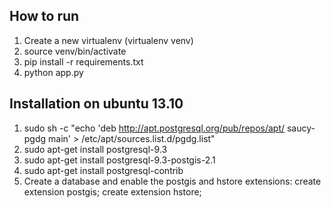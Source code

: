 How to run
----------

1. Create a new virtualenv (virtualenv venv)
2. source venv/bin/activate
3. pip install -r requirements.txt
4. python app.py


Installation on ubuntu 13.10
----------------------------

1. sudo sh -c "echo 'deb http://apt.postgresql.org/pub/repos/apt/ saucy-pgdg main' > /etc/apt/sources.list.d/pgdg.list"
2. sudo apt-get install postgresql-9.3
3. sudo apt-get install postgresql-9.3-postgis-2.1
4. sudo apt-get install postgresql-contrib
5. Create a database and enable the postgis and hstore extensions:
create extension postgis;
create extension hstore;

